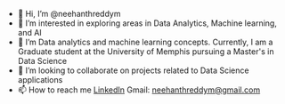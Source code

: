 - 👋 Hi, I’m @neehanthreddym
- 👀 I’m interested in exploring areas in Data Analytics, Machine learning, and AI
- 🌱 I’m Data analytics and machine learning concepts.
  Currently, I am a Graduate student at the University of Memphis pursuing a Master's in Data Science
- 💞️ I’m looking to collaborate on projects related to Data Science applications
- 📫 How to reach me
  [LinkedIn](https://www.linkedin.com/in/neehanthreddy/)
  Gmail: neehanthreddym@gmail.com
